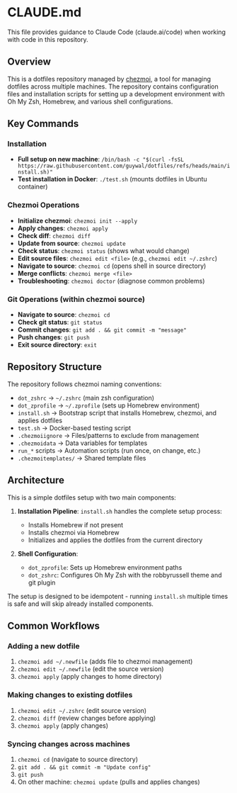 # CLAUDE.md

This file provides guidance to Claude Code (claude.ai/code) when working with code in this repository.

## Overview

This is a dotfiles repository managed by [chezmoi](https://www.chezmoi.io/), a tool for managing dotfiles across multiple machines. The repository contains configuration files and installation scripts for setting up a development environment with Oh My Zsh, Homebrew, and various shell configurations.

## Key Commands

### Installation
- **Full setup on new machine**: `/bin/bash -c "$(curl -fsSL https://raw.githubusercontent.com/guywal/dotfiles/refs/heads/main/install.sh)"`
- **Test installation in Docker**: `./test.sh` (mounts dotfiles in Ubuntu container)

### Chezmoi Operations
- **Initialize chezmoi**: `chezmoi init --apply`
- **Apply changes**: `chezmoi apply`
- **Check diff**: `chezmoi diff`
- **Update from source**: `chezmoi update`
- **Check status**: `chezmoi status` (shows what would change)
- **Edit source files**: `chezmoi edit <file>` (e.g., `chezmoi edit ~/.zshrc`)
- **Navigate to source**: `chezmoi cd` (opens shell in source directory)
- **Merge conflicts**: `chezmoi merge <file>`
- **Troubleshooting**: `chezmoi doctor` (diagnose common problems)

### Git Operations (within chezmoi source)
- **Navigate to source**: `chezmoi cd`
- **Check git status**: `git status`
- **Commit changes**: `git add . && git commit -m "message"`
- **Push changes**: `git push`
- **Exit source directory**: `exit`

## Repository Structure

The repository follows chezmoi naming conventions:
- `dot_zshrc` → `~/.zshrc` (main zsh configuration)
- `dot_zprofile` → `~/.zprofile` (sets up Homebrew environment)
- `install.sh` → Bootstrap script that installs Homebrew, chezmoi, and applies dotfiles
- `test.sh` → Docker-based testing script
- `.chezmoiignore` → Files/patterns to exclude from management
- `.chezmoidata` → Data variables for templates
- `run_*` scripts → Automation scripts (run once, on change, etc.)
- `.chezmoitemplates/` → Shared template files

## Architecture

This is a simple dotfiles setup with two main components:

1. **Installation Pipeline**: `install.sh` handles the complete setup process:
   - Installs Homebrew if not present
   - Installs chezmoi via Homebrew
   - Initializes and applies the dotfiles from the current directory

2. **Shell Configuration**: 
   - `dot_zprofile`: Sets up Homebrew environment paths
   - `dot_zshrc`: Configures Oh My Zsh with the robbyrussell theme and git plugin

The setup is designed to be idempotent - running `install.sh` multiple times is safe and will skip already installed components.

## Common Workflows

### Adding a new dotfile
1. `chezmoi add ~/.newfile` (adds file to chezmoi management)
2. `chezmoi edit ~/.newfile` (edit the source version)
3. `chezmoi apply` (apply changes to home directory)

### Making changes to existing dotfiles
1. `chezmoi edit ~/.zshrc` (edit source version)
2. `chezmoi diff` (review changes before applying)
3. `chezmoi apply` (apply changes)

### Syncing changes across machines
1. `chezmoi cd` (navigate to source directory)
2. `git add . && git commit -m "Update config"`
3. `git push`
4. On other machine: `chezmoi update` (pulls and applies changes)
